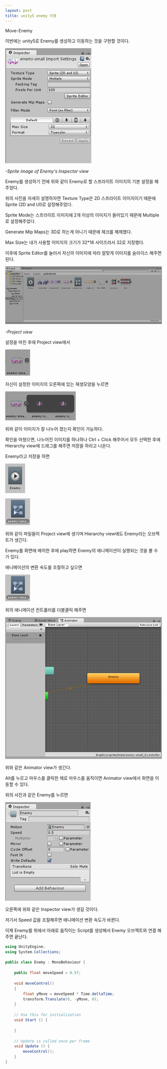 ```yaml
---
layout: post
title: unity5 enemy 이동
---
```


Move-Enemy

이번에는 unity5로 Enemy를 생성하고 이동하는 것을 구현할 것이다.

![1](/images/041101.PNG)

_-Sprite image of Enemy's Inspector view_

Enemy를 생성하기 전에 위와 같이 Enemy로 할 스프라이트 이미지의 기본 설정을 해주었다.

위의 사진을 자세히 설명하자면 Texture Type은 2D 스프라이트 이미지이기 때문에 Sprite (2D and UI)로 설정해주었다.


Sprite Mode는 스프라이트 이미지에 2개 이상의 이미지가 들어있기 때문에 Multiple로 설정해주었다.


Generate Mip Maps는 3D로 하는게 아니기 때문에 체크를 해제했다.


Max Size는 내가 사용할 이미지의 크기가 32*16 사이즈라서 32로 지정했다.

이후에 Sprite Editor를 눌러서 자신의 이미지에 따라 알맞게 이미지를 슬라이스 해주면 된다.

![2](/images/041102.PNG)

_-Project view_

설정을 마친 후에 Project view에서

![3](/images/041103.PNG)

자신이 설정한 이미지의 오른쪽에 있는 재생모양을 누르면

![4](/images/041104.PNG)

위와 같이 이미지가 잘 나누어 졌는지 확인이 가능하다.

확인을 마쳤으면, 나누어진 이미지를 하나하나 Ctrl + Click 해주어서 모두 선택한 후에 Hierarchy view에 드래그를 해주면 
저장을 하라고 나온다.

Enemy라고 저장을 하면 

![5](/images/041107.PNG)

![6](/images/041108.PNG)

위와 같이 파일들이 Project view에 생기며 Hierarchy view에도 Enemy라는 오브젝트가 생긴다.

Enemy를 화면에 배치한 후에 play하면 Enemy의 애니메이션이 실행되는 것을 볼 수가 있다.

애니메이션의 변환 속도를 조절하고 싶으면

![7](/images/041108.PNG)

위의 애니메이션 컨트롤러를 더블클릭 해주면 

![8](/images/041105.PNG)

위와 같은 Animator view가 생긴다.

Alt를 누르고 마우스를 클릭한 채로 마우스를 움직이면 Animator view에서 화면을 이동할 수 있다.

위의 사진과 같은 Enemy를 누르면 

![9](/images/041106.PNG)

오른쪽에 위와 같은 Inspector view가 생길 것이다.

저기서 Speed 값을 조절해주면 애니메이션 변환 속도가 바뀐다.

이제 Enemy를 위에서 아래로 움직이는 Script를 생성해서 Enemy 오브젝트와 연결 해주면 끝난다.

```c#
using UnityEngine;
using System.Collections;

public class Enemy : MonoBehaviour {

    public float moveSpeed = 0.5f;

    void moveControl()
    {
        float yMove = moveSpeed * Time.deltaTime;
        transform.Translate(0, -yMove, 0);
    }

	// Use this for initialization
	void Start () {

	}
	
	// Update is called once per frame
	void Update () {
        moveControl();
	}
}
```


